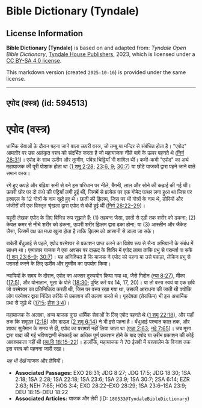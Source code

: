 # Bible Dictionary (Tyndale)

## License Information

**Bible Dictionary (Tyndale)** is based on and adapted from: _Tyndale Open Bible Dictionary_, [Tyndale House Publishers](https://tyndaleopenresources.com/), 2023, which is licensed under a [CC BY-SA 4.0 license](https://creativecommons.org/licenses/by-sa/4.0/legalcode.en).

This markdown version (created `2025-10-16`) is provided under the same license.



--------------------------------

## एपोद (वस्त्र) (id: 594513)

एपोद (वस्त्र)
=============

धार्मिक सेवाओं के दौरान पहना जाने वाला ऊपरी वस्त्र, जो तम्बू या मन्दिर से संबंधित होता है। "एपोद" आमतौर पर उस अलंकृत वस्त्र को संदर्भित करता है जो महायाजक नीले बागे के ऊपर पहनते थे ([निर्ग 28:31](https://ref.ly/Exod28:31))। एपोद के साथ ऊरीम और तुम्मीम, पवित्र चिट्ठियाँ भी शामिल थीं। कभी\-कभी "एपोद" का अर्थ महायाजक की पूरी पोशाक होता था ([1 शमू 2:28](https://ref.ly/1Sam2:28); [23:6, 9](https://ref.ly/1Sam23:6,1Sam23:9); [30:7](https://ref.ly/1Sam30:7)) या छोटे याजकों द्वारा पहने जाने वाले समान वस्त्र।

रंगे हुए कपड़े और बढ़िया सनी से बने इस परिधान पर नीले, बैंगनी, लाल और सोने की कढ़ाई की गई थी। ऊपरी छोर पर दो कंधे की पट्टियाँ लगी हुई थीं, जिनमें से प्रत्येक पर एक गोमेद पत्थर लगा हुआ था जिस पर इस्राएल के 12 गोत्रों के नाम खुदे हुए थे। छाती की झिलम, जिस पर भी गोत्रों के नाम थे, डोरियों और जंजीरों की एक विस्तृत श्रृंखला द्वारा एपोद से बंधी हुई थीं ([निर्ग 28:22–29](https://ref.ly/Exod28:22-Exod28:29))।

यहूदी लेखक एपोद के लिए विभिन्न रूप सुझाते हैं: (1\) तहबन्द जैसा, छाती से एड़ी तक शरीर को ढकना; (2\) केवल कमर से नीचे शरीर को ढंकना, ऊपरी शरीर झिलम द्वारा ढका होना; या (3\) आस्तीन और जैकेट जैसा, जिसमें वक्ष का मध्य खुला होता है ताकि झिलम को आसानी से डाला जा सके।

बाबेली बँधुआई से पहले, एपोद परमेश्वर से प्रकाशन प्राप्त करने का विशेष रूप से सैन्य अभियानों के संबंध में साधन था। एब्यातार याजक ने एक अवसर पर दाऊद के शिविर में एपोद लाया ताकि प्रभु से परामर्श पा सकें ([1 शमू 23:6–9](https://ref.ly/1Sam23:6-1Sam23:9); [30:7](https://ref.ly/1Sam30:7))। यह अनिश्चित है कि याजक ने एपोद को पहना या उसे पकड़ा, लेकिन प्रभु से परामर्श करने के लिए ऊरीम और तुम्मीम का उपयोग किया।

न्यायियों के समय के दौरान, एपोद का अक्सर दुरुपयोग किया गया था, जैसे गिदोन ([न्या 8:27](https://ref.ly/Judg8:27)), मीका ([17:5](https://ref.ly/Judg17:5)), और योनातान, मूसा के पोते ([18:30](https://ref.ly/Judg18:30); पुष्टि करें पद 14, 17, 20\)। या तो वस्त्र स्वयं या एक छवि जो परमेश्वर का प्रतिनिधित्व करती थी, जिस पर वस्त्र रखा गया था, उसकी आराधना की जाती थी क्योंकि लोग परमेश्वर द्वारा निंदित तरीके से प्रकाशन की तलाश करते थे। गृहदेवता (तेराफिम) भी इस अधार्मिक प्रथा से जुड़े थे ([17:5](https://ref.ly/Judg17:5); [होश 3:4](https://ref.ly/Hos3:4))।

महायाजक के अलावा, अन्य याजक कुछ धार्मिक सेवाओं के लिए एपोद पहनते थे ([1 शमू 22:18](https://ref.ly/1Sam22:18)), और यहाँ तक कि शमूएल ([2:18](https://ref.ly/1Sam2:18)) और दाऊद ([2 शमू 6:14](https://ref.ly/2Sam6:14)) ने भी इसे पहना है। बँधुआई पश्चात काल तक, और शायद सुलैमान के समय से ही, एपोद का परामर्श नहीं लिया जाता था ([एज्रा 2:63](https://ref.ly/Ezra2:63); [नहे 7:65](https://ref.ly/Neh7:65))। जब मूसा द्वारा वादा की गई भविष्यद्वाणी सेवकाई का अधिक पूर्ण प्रकाशन होने के बाद एपोद या उरीम प्रकाशन की कोई आवश्यकता नहीं थी ([व्य.वि 18:15–22](https://ref.ly/Deut18:15-Deut18:22))। हालाँकि, महायाजक ने 70 ईसवी में यरूशलेम के विनाश तक इस वस्त्र को पहनना जारी रखा।

*यह भी देखें* याजक और लेवियों।

* **Associated Passages:** EXO 28:31; JDG 8:27; JDG 17:5; JDG 18:30; 1SA 2:18; 1SA 2:28; 1SA 22:18; 1SA 23:6; 1SA 23:9; 1SA 30:7; 2SA 6:14; EZR 2:63; NEH 7:65; HOS 3:4; EXO 28:22–EXO 28:29; 1SA 23:6–1SA 23:9; DEU 18:15–DEU 18:22
* **Associated Articles:** याजक और लेवी (ID: `180533@TyndaleBibleDictionary`)

